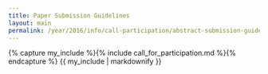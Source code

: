 ```yaml
---
title: Paper Submission Guidelines
layout: main
permalink: /year/2016/info/call-participation/abstract-submission-guidelines
---
```


{% capture my_include %}{% include call_for_participation.md %}{% endcapture %}
{{ my_include | markdownify }}
